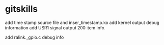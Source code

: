 # gitskills

add time stamp source file and inser_timestamp.ko
add kernel output debug information
add USR1 signal output 200 item info.

add ralink._gpio.c debug info


